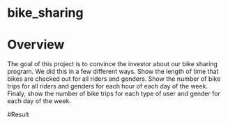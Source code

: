 # bike_sharing

# Overview
The goal of this project is to convince the investor about our bike sharing program. We did this in a few different ways. Show the length of time that bikes are checked out for all riders and genders. Show the number of bike trips for all riders and genders for each hour of each day of the week. Finaly, show the number of bike trips for each type of user and gender for each day of the week. 

#Result



